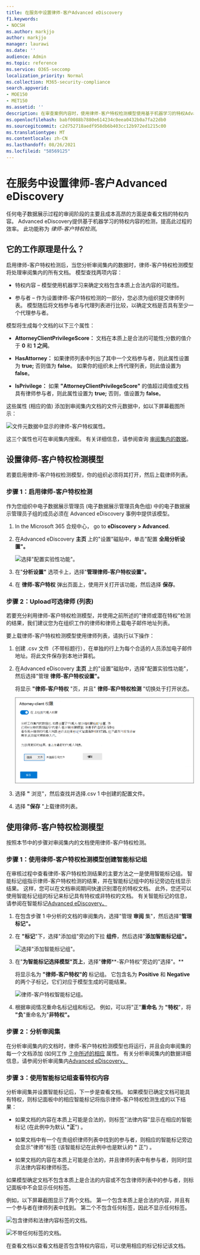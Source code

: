 ```yaml
---
title: 在服务中设置律师-客户Advanced eDiscovery
f1.keywords:
- NOCSH
ms.author: markjjo
author: markjjo
manager: laurawi
ms.date: ''
audience: Admin
ms.topic: reference
ms.service: O365-seccomp
localization_priority: Normal
ms.collection: M365-security-compliance
search.appverid:
- MOE150
- MET150
ms.assetid: ''
description: 在审查案例内容时，使用律师-客户特权检测模型使用基于机器学习的特权Advanced eDiscovery检测。
ms.openlocfilehash: babf0088b7880e614234c0eea0432b0a7fa22db0
ms.sourcegitcommit: c2d752718aedf958db6b403cc12b972ed1215c00
ms.translationtype: MT
ms.contentlocale: zh-CN
ms.lasthandoff: 08/26/2021
ms.locfileid: "58569125"
---
```

# <a name="set-up-attorney-client-privilege-detection-in-advanced-ediscovery"></a>在服务中设置律师-客户Advanced eDiscovery

任何电子数据展示过程的审阅阶段的主要且成本高昂的方面是查看文档的特权内容。 Advanced eDiscovery提供基于机器学习的特权内容的检测，提高此过程的效率。 此功能称为 *律师-客户特权检测*。

## <a name="how-does-it-work"></a>它的工作原理是什么？

启用律师-客户特权检测后，当您分析审阅集内的数据时，律师-客户特权检测模型将处理审阅集内的所有[](analyzing-data-in-review-set.md)文档。 模型查找两项内容：

- 特权内容 – 模型使用机器学习来确定文档包含本质上合法内容的可能性。

- 参与者 – 作为设置律师-客户特权检测的一部分，您必须为组织提交律师列表。 模型随后将文档参与者与代理列表进行比较，以确定文档是否具有至少一个代理参与者。

模型将生成每个文档的以下三个属性：

- **AttorneyClientPrivilegeScore：** 文档在本质上是合法的可能性;分数的值介于 **0** 和 **1 之间**。

- **HasAttorney：** 如果律师列表中列出了其中一个文档参与者，则此属性设置为 **true;** 否则值为 **false**。 如果你的组织未上传代理列表，则此值设置为 **false**。

- **IsPrivilege：** 如果 **"AttorneyClientPrivilegeScore"** 的值超过阈值或文档具有律师参与者，则此属性设置为 **true;** 否则，值设置为 **false**。

这些属性 (相应的值) 添加到审阅集内文档的文件元数据中，如以下屏幕截图所示：

![文件元数据中显示的律师-客户特权属性。](../media/AeDAttorneyClientPrivilegeMetadata.png)

这三个属性也可在审阅集内搜索。 有关详细信息，请参阅查询 [审阅集内的数据](review-set-search.md)。

## <a name="set-up-the-attorney-client-privilege-detection-model"></a>设置律师-客户特权检测模型

若要启用律师-客户特权检测模型，你的组织必须将其打开，然后上载律师列表。

### <a name="step-1-turn-on-attorney-client-privilege-detection"></a>步骤 1：启用律师-客户特权检测

作为您组织中电子数据展示管理员 (电子数据展示管理员角色组) 中的电子数据展示管理员子组的成员必须在 Advanced eDiscovery 事例中提供该模型。

1. In the Microsoft 365 合规中心， go to **eDiscovery > Advanced**.

2. 在Advanced eDiscovery **主页** 上的"设置"磁贴中，单击"配置 **全局分析设置"。**

   ![选择"配置实验性功能"。](../media/AeDExperimentalFeatures.png)

3. 在"**分析设置"** 选项卡上，选择"**管理律师-客户特权设置"。**

4. 在 **律师-客户特权** 弹出页面上，使用开关打开该功能，然后选择 **保存**。

### <a name="step-2-upload-a-list-of-attorneys-optional"></a>步骤 2：Upload可选律师 (列表) 

若要充分利用律师-客户特权检测模型，并使用之前所述的"律师或潜在特权"检测的结果，我们建议您为在组织工作的律师和律师上载电子邮件地址列表。 

要上载律师-客户特权检测模型使用律师列表，请执行以下操作：

1. 创建 .csv 文件（不带标题行），在单独的行上为每个合适的人员添加电子邮件地址。将此文件保存到本地计算机。

2. 在Advanced eDiscovery **主页** 上的"设置"磁贴中，选择"配置实验性功能"，然后选择"管理 **律师-客户特权设置"。**

   将显示 **"律师-客户特权** "页，并且" **律师-客户特权检测** "切换处于打开状态。

   ![律师-客户特权飞出页。](../media/AeDUploadAttorneyList.png)

3. 选择 **"** 浏览"，然后查找并选择.csv 1 中创建的配置文件。

4. 选择 **"保存** "上载律师列表。

## <a name="use-the-attorney-client-privilege-detection-model"></a>使用律师-客户特权检测模型

按照本节中的步骤对审阅集内的文档使用律师-客户特权检测。

### <a name="step-1-create-a-smart-tag-group-with-attorney-client-privilege-detection-model"></a>步骤 1：使用律师-客户特权检测模型创建智能标记组

在审核过程中查看律师-客户特权检测结果的主要方法之一是使用智能标记组。 智能标记组指示律师-客户特权检测的结果，并在智能标记组中的标记旁边在线显示结果。 这样，您可以在文档审阅期间快速识别潜在的特权文档。 此外，您还可以使用智能标记组的标记来标记具有特权或非特权的文档。 有关智能标记的信息，请参阅在智能标记[Advanced eDiscovery。](smart-tags.md)

1. 在包含步骤 1 中分析的文档的审阅集内，选择"管理 **审阅** 集"，然后选择"**管理标记"。**
 
2. 在 **"标记**"下，选择"添加组"旁边的下拉 **组件**，然后选择"**添加智能标记组"。**

   ![选择"添加智能标记组"。](../media/AeDCreateSmartTag.png)

3. 在"**为智能标记选择模型"页上**，选择"**律师****-客户特权"旁边的"选择"。**

   将显示名为 **"律师-客户特权"的** 标记组。 它包含名为 **Positive** 和 **Negative** 的两个子标记，它们对应于模型生成的可能结果。

   ![律师-客户特权智能标记组。](../media/AeDAttorneyClientSmartTagGroup.png)

3. 根据审阅情况重命名标记组和标记。 例如，可以将"正"**重命名** 为 **"特权**"，将 **"负**"重命名为"**非特权"。**

### <a name="step-2-analyze-a-review-set"></a>步骤 2：分析审阅集

在分析审阅集内的文档时，律师-客户特权检测模型也将运行，并且会向审阅集的每一个文档添加 (如何工作 [？中所述的相应](#how-does-it-work) 属性。 有关分析审阅集内的数据详细信息，请参阅分析审阅集内[Advanced eDiscovery。](analyzing-data-in-review-set.md)

### <a name="step-3-use-the-smart-tag-group-for-review-of-privileged-content"></a>步骤 3：使用智能标记组查看特权内容

分析审阅集并设置智能标记后，下一步是查看文档。 如果模型已确定文档可能具有特权，则标记面板中的相应智能标记将指示律师-客户特权检测生成的以下结果：

- 如果文档的内容在本质上可能是合法的，则标签"法律内容"显示在相应的智能标记 (在此例中为默认 **"正**") 。

- 如果文档中有一个在贵组织律师列表中找到的参与者，则相应的智能标记旁边会显示"律师"标签 (该智能标记在此例中也是默认的 **"** 正") 。

- 如果文档的内容在本质上可能是合法的，并且律师列表中有参与者，则同时显示法律内容和律师标签。   

如果模型确定文档不包含本质上是合法的内容或不包含律师列表中的参与者，则标记面板中不会显示任何标签。

例如，以下屏幕截图显示了两个文档。 第一个包含本质上是合法的内容，并且有一个参与者在律师列表中找到。 第二个不包含任何标签，因此不显示任何标签。

![包含律师和法律内容标签的文档。](../media/AeDTaggingPanelLegalContentAttorney.png)

![不带任何标签的文档。](../media/AeDTaggingPanelNegative.png)

在查看文档以查看文档是否包含特权内容后，可以使用相应的标记标记该文档。
